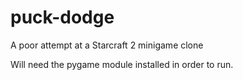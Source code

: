 # puck-dodge
A poor attempt at a Starcraft 2 minigame clone

Will need the pygame module installed in order to run. 